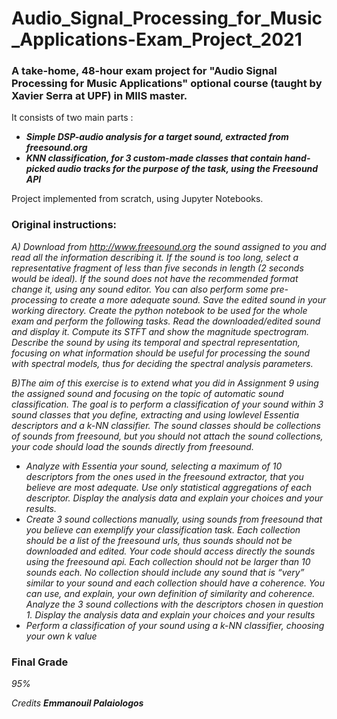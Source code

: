 # Audio_Signal_Processing_for_Music_Applications-Exam_Project_2021
### A take-home, 48-hour exam project for "Audio Signal Processing for Music Applications" optional course (taught by Xavier Serra at UPF) in MIIS master.
It consists of two main parts :

* _**_Simple DSP-audio analysis for a target sound, extracted from freesound.org_**_
* _**_KNN classification, for 3 custom-made classes that contain hand-picked audio tracks for the purpose of the task, using the Freesound API_**_

Project implemented from scratch, using Jupyter Notebooks.

### Original instructions:

_A) Download from http://www.freesound.org the sound assigned to you and read all the information describing it. 
If the sound is too long, select a representative fragment of less than five seconds in length (2 seconds would be
ideal). If the sound does not have the recommended format change it, using any sound editor.
You can also perform some pre-processing to create a more adequate sound. Save the edited
sound in your working directory.
Create the python notebook to be used for the whole exam and perform the following tasks.
Read the downloaded/edited sound and display it. Compute its STFT and show the magnitude
spectrogram. Describe the sound by using its temporal and spectral representation,
focusing on what information should be useful for processing the sound with spectral models,
thus for deciding the spectral analysis parameters._

_B)The aim of this exercise is to extend what you did in Assignment 9 using the assigned sound
and focusing on the topic of automatic sound classification. The goal is to perform a
classification of your sound within 3 sound classes that you define, extracting and using lowlevel Essentia descriptors and a k-NN classifier. 
The sound classes should be collections of sounds from freesound, but you should not attach the sound collections, your code should load
the sounds directly from freesound._

* _Analyze with Essentia your sound, selecting a maximum of 10 descriptors from the
ones used in the freesound extractor, that you believe are most adequate. Use only
statistical aggregations of each descriptor. Display the analysis data and explain your
choices and your results._
* _Create 3 sound collections manually, using sounds from freesound that you believe can
exemplify your classification task. Each collection should be a list of the freesound urls,
thus sounds should not be downloaded and edited. Your code should access directly the
sounds using the freesound api. Each collection should not be larger than 10 sounds
each. No collection should include any sound that is “very” similar to your sound and
each collection should have a coherence. You can use, and explain, your own definition
of similarity and coherence. Analyze the 3 sound collections with the descriptors chosen
in question 1. Display the analysis data and explain your choices and your results_
* _Perform a classification of your sound using a k-NN classifier, choosing your own k
value_ 

### Final Grade
_95%_

_Credits_
**_Emmanouil Palaiologos_**
